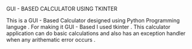 GUI - BASED CALCULATOR USING TKINTER

This is a GUI - Based Calculator designed using Python Programming languge .
For making it GUI - Based I used tkinter .
This calculator application can do basic calculations and also has an exception handler when any arithematic error occurs .
